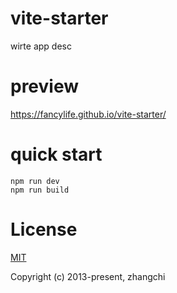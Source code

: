 # vite-starter

wirte app desc

# preview

https://fancylife.github.io/vite-starter/

# quick start

``` shell
npm run dev
npm run build
```

# License

[MIT](https://opensource.org/licenses/MIT)

Copyright (c) 2013-present, zhangchi 

